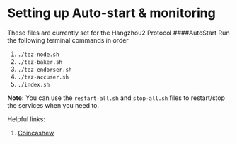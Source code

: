 # Setting up Auto-start & monitoring

These files are currently set for the Hangzhou2 Protocol
####AutoStart
Run the following terminal commands in order
   1. `./tez-node.sh`
   2. `./tez-baker.sh`
   3. `./tez-endorser.sh`
   4. `./tez-accuser.sh`
   5. `./index.sh`


**Note:** You can use the `restart-all.sh` and `stop-all.sh` files to restart/stop the services when you need to.


Helpful links:

1. [Coincashew](https://www.coincashew.com/coins/overview-xtz/guide-how-to-setup-a-baker/monitoring-and-autostart)
